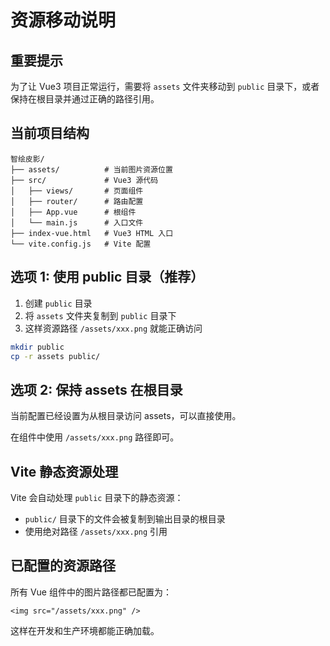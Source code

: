 # 资源移动说明

## 重要提示

为了让 Vue3 项目正常运行，需要将 `assets` 文件夹移动到 `public` 目录下，或者保持在根目录并通过正确的路径引用。

## 当前项目结构

```
智绘皮影/
├── assets/          # 当前图片资源位置
├── src/             # Vue3 源代码
│   ├── views/       # 页面组件
│   ├── router/      # 路由配置
│   ├── App.vue      # 根组件
│   └── main.js      # 入口文件
├── index-vue.html   # Vue3 HTML 入口
└── vite.config.js   # Vite 配置
```

## 选项 1: 使用 public 目录（推荐）

1. 创建 `public` 目录
2. 将 `assets` 文件夹复制到 `public` 目录下
3. 这样资源路径 `/assets/xxx.png` 就能正确访问

```bash
mkdir public
cp -r assets public/
```

## 选项 2: 保持 assets 在根目录

当前配置已经设置为从根目录访问 assets，可以直接使用。

在组件中使用 `/assets/xxx.png` 路径即可。

## Vite 静态资源处理

Vite 会自动处理 `public` 目录下的静态资源：
- `public/` 目录下的文件会被复制到输出目录的根目录
- 使用绝对路径 `/assets/xxx.png` 引用

## 已配置的资源路径

所有 Vue 组件中的图片路径都已配置为：
```vue
<img src="/assets/xxx.png" />
```

这样在开发和生产环境都能正确加载。

